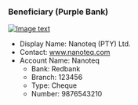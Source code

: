 ### Beneficiary (Purple Bank)

[![Image text]({{site.baseurl}}/assets/img/beneficiary.png)](https://preprod.nanoteq.com/purple/qrinfo?qrstring=TlExMApOYW5vdGVxIChQVFkpIEx0ZC4Kd3d3Lm5hbm90ZXEuY29tCk5hbm90ZXEKUmVkYmFuawoxMjM0NTYKQ2hlcXVlCjk4NzY1NDMyMTAKMEJDREZHOQoxCgoKd3d3LmdyZWVuYmFuay5jb20KYW1QL2ZVVkcycVczM1NmT3N4akpIV2VKN0RiUlBlSUdoM1UwcXJqNmVMa0NKS3czLzZ4a3BjRExPUjRXUWdmb1BzTCtYMlpSWkdmcDRhQTVLdlgzclF3PQ==)

- Display Name: Nanoteq (PTY) Ltd.
- Contact: www.nanoteq.com
- Account Name: Nanoteq
  - Bank: Redbank
  - Branch: 123456
  - Type: Cheque
  - Number: 9876543210
